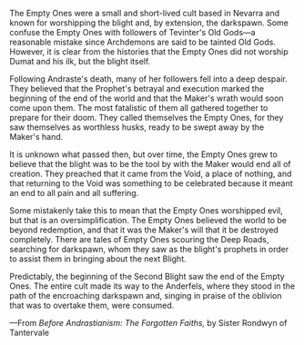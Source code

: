The Empty Ones were a small and short-lived cult based in Nevarra and known for worshipping the blight and, by extension, the darkspawn. Some confuse the Empty Ones with followers of Tevinter's Old Gods—a reasonable mistake since Archdemons are said to be tainted Old Gods. However, it is clear from the histories that the Empty Ones did not worship Dumat and his ilk, but the blight itself.

Following Andraste's death, many of her followers fell into a deep despair. They believed that the Prophet's betrayal and execution marked the beginning of the end of the world and that the Maker's wrath would soon come upon them. The most fatalistic of them all gathered together to prepare for their doom. They called themselves the Empty Ones, for they saw themselves as worthless husks, ready to be swept away by the Maker's hand.

It is unknown what passed then, but over time, the Empty Ones grew to believe that the blight was to be the tool by with the Maker would end all of creation. They preached that it came from the Void, a place of nothing, and that returning to the Void was something to be celebrated because it meant an end to all pain and all suffering.

Some mistakenly take this to mean that the Empty Ones worshipped evil, but that is an oversimplification. The Empty Ones believed the world to be beyond redemption, and that it was the Maker's will that it be destroyed completely. There are tales of Empty Ones scouring the Deep Roads, searching for darkspawn, whom they saw as the blight's prophets in order to assist them in bringing about the next Blight.

Predictably, the beginning of the Second Blight saw the end of the Empty Ones. The entire cult made its way to the Anderfels, where they stood in the path of the encroaching darkspawn and, singing in praise of the oblivion that was to overtake them, were consumed.

—From <i> Before Andrastianism: The Forgotten Faiths, </i> by Sister Rondwyn of Tantervale

